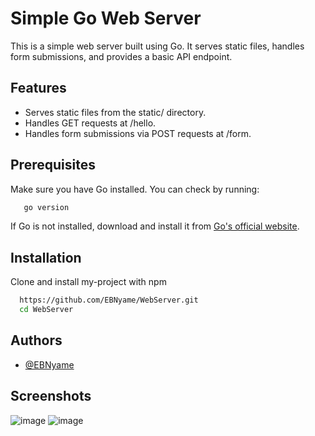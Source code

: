 # Simple Go Web Server

This is a simple web server built using Go. It serves static files, handles form submissions, and provides a basic API endpoint.

## Features

- Serves static files from the static/ directory.
- Handles GET requests at /hello.
- Handles form submissions via POST requests at /form.

## Prerequisites
Make sure you have Go installed. You can check by running:
```bash
   go version
```
If Go is not installed, download and install it from [Go's official website](https://go.dev/doc/install).

## Installation

Clone and install my-project with npm

```bash
  https://github.com/EBNyame/WebServer.git
  cd WebServer
```

## Authors

- [@EBNyame](https://www.github.com/EBNyame)


## Screenshots

![image](https://github.com/user-attachments/assets/dcab0976-9ae5-4d86-a79e-b0243903d845)
![image](https://github.com/user-attachments/assets/409bc303-50ec-49c9-9ddc-66c511b01f22)

